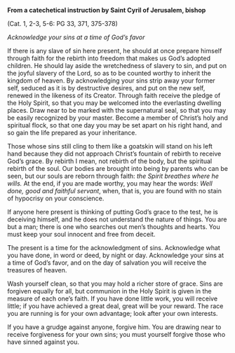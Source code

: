 

**From a catechetical instruction by Saint Cyril of Jerusalem, bishop**

(Cat. 1, 2-3, 5-6: PG 33, 371, 375-378)

_Acknowledge your sins at a time of God’s favor_

If there is any slave of sin here present, he should at once prepare himself through faith for the rebirth into freedom that makes us God’s adopted children. He should lay aside the wretchedness of slavery to sin, and put on the joyful slavery of the Lord, so as to be counted worthy to inherit the kingdom of heaven. By acknowledging your sins strip away your former self, seduced as it is by destructive desires, and put on the new self, renewed in the likeness of its Creator. Through faith receive the pledge of the Holy Spirit, so that you may be welcomed into the everlasting dwelling places. Draw near to be marked with the supernatural seal, so that you may be easily recognized by your master. Become a member of Christ’s holy and spiritual flock, so that one day you may be set apart on his right hand, and so gain the life prepared as your inheritance.

Those whose sins still cling to them like a goatskin will stand on his left hand because they did not approach Christ’s fountain of rebirth to receive God’s grace. By rebirth I mean, not rebirth of the body, but the spiritual rebirth of the soul. Our bodies are brought into being by parents who can be seen, but our souls are reborn through faith: _the Spirit breathes where he wills._ At the end, if you are made worthy, you may hear the words: _Well done, good and faithful servant_, when, that is, you are found with no stain of hypocrisy on your conscience.

If anyone here present is thinking of putting God’s grace to the test, he is deceiving himself, and he does not understand the nature of things. You are but a man; there is one who searches out men’s thoughts and hearts. You must keep your soul innocent and free from deceit.

The present is a time for the acknowledgment of sins. Acknowledge what you have done, in word or deed, by night or day. Acknowledge your sins at a time of God’s favor, and on the day of salvation you will receive the treasures of heaven.

Wash yourself clean, so that you may hold a richer store of grace. Sins are forgiven equally for all, but communion in the Holy Spirit is given in the measure of each one’s faith. If you have done little work, you will receive little; if you have achieved a great deal, great will be your reward. The race you are running is for your own advantage; look after your own interests.

If you have a grudge against anyone, forgive him. You are drawing near to receive forgiveness for your own sins; you must yourself forgive those who have sinned against you.


